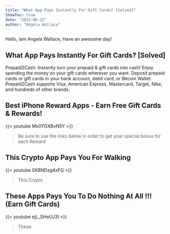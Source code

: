 ```yaml
---
title: "What App Pays Instantly For Gift Cards? [Solved]"
ShowToc: true 
date: "2022-06-22"
author: "Angela Wallace" 
---
```


Hello, iam Angela Wallace, Have an awesome day!
## What App Pays Instantly For Gift Cards? [Solved]
Prepaid2Cash: Instantly turn your prepaid & gift cards into cash! Enjoy spending the money on your gift cards wherever you want. Deposit prepaid cards or gift cards in your bank account, debit card, or Bitcoin Wallet. Prepaid2Cash supports Visa, American Express, Mastercard, Target, Nike, and hundreds of other brands.

## Best iPhone Reward Apps - Earn Free Gift Cards & Rewards!
{{< youtube Mx0YGXBvN5Y >}}
>Be sure to use the links below in order to get your special bonus for each Reward 

## This Crypto App Pays You For Walking
{{< youtube 0XBNDzg4xFQ >}}
>This Crypto 

## These Apps Pays You To Do Nothing At All !!! (Earn Gift Cards)
{{< youtube ejL_SHeUJ3I >}}
>These 


